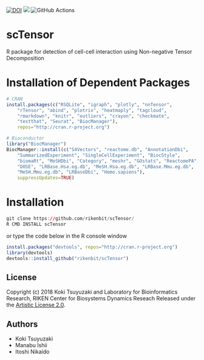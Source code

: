 [![DOI](https://zenodo.org/badge/135140761.svg)](https://zenodo.org/badge/latestdoi/135140761)
[![](https://img.shields.io/badge/release%20version-2.6.0-green.svg)](https://www.bioconductor.org/packages/release/bioc/html/scTensor.html)
![GitHub Actions](https://github.com/rikenbit/scTensor/actions/workflows/build_test_push.yml/badge.svg)

# scTensor
 R package for detection of cell-cell interaction using Non-negative Tensor Decomposition

Installation of Dependent Packages
======
```r
# CRAN
install.packages(c("RSQLite", "igraph", "plotly", "nnTensor",
    "rTensor", "abind", "plotrix", "heatmaply", "tagcloud",
    "rmarkdown", "knitr", "outliers", "crayon", "checkmate",
    "testthat", "Seurat", "BiocManager"),
    repos="http://cran.r-project.org")

# Bioconductor
library("BiocManager")
BiocManager::install(c("S4Vectors", "reactome.db", "AnnotationDbi",
    "SummarizedExperiment", "SingleCellExperiment", "BiocStyle",
    "biomaRt", "MeSHDbi", "Category", "meshr", "GOstats", "ReactomePA",
    "DOSE", "LRBase.Hsa.eg.db", "MeSH.Hsa.eg.db", "LRBase.Mmu.eg.db",
    "MeSH.Mmu.eg.db", "LRBaseDbi", "Homo.sapiens"),
    suppressUpdates=TRUE)
```

Installation
======
```r
git clone https://github.com/rikenbit/scTensor/
R CMD INSTALL scTensor
```
or type the code below in the R console window
```r
install.packages("devtools", repos="http://cran.r-project.org")
library(devtools)
devtools::install_github("rikenbit/scTensor")
```

## License
Copyright (c) 2018 Koki Tsuyuzaki and Laboratory for Bioinformatics Research, RIKEN Center for Biosystems Dynamics Reseach
Released under the [Artistic License 2.0](http://www.perlfoundation.org/artistic_license_2_0).

## Authors
- Koki Tsuyuzaki
- Manabu Ishii
- Itoshi Nikaido